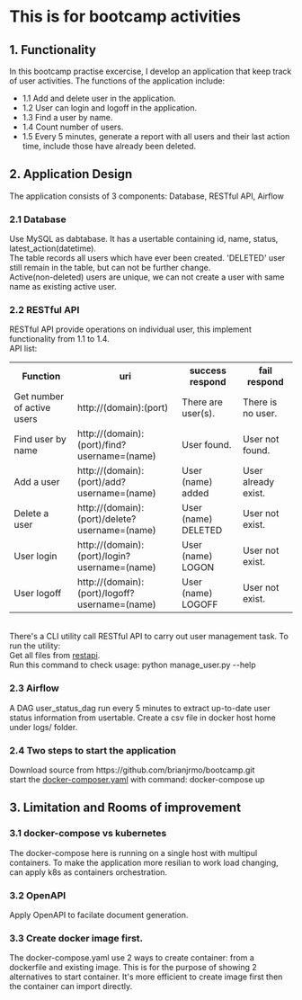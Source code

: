 <h1>This is for bootcamp activities</h1>

<h2>1. Functionality</h2>
In this bootcamp practise excercise, I develop an application that keep track of user activities. The functions of the application include:
<ul>
<li>1.1 Add and delete user in the application.</li>
<li>1.2 User can login and logoff in the application.</li>
<li>1.3 Find a user by name.</li>
<li>1.4 Count number of users.</li>
<li>1.5 Every 5 minutes, generate a report with all users and their last action time, include those have already been deleted.</li>
</ul>

<h2>2. Application Design</h2>
The application consists of 3 components: Database, RESTful API, Airflow
<h3>2.1 Database</h3>
Use MySQL as dabtabase. It has a usertable containing id, name, status, latest_action(datetime).
<br>
The table records all users which have ever been created. 'DELETED' user still remain in the table, but can not be further change.
<br>
Active(non-deleted) users are unique, we can not create a user with same name as existing active user.
<br>
<h3>2.2 RESTful API</h3>
RESTful API provide operations on individual user, this implement functionality from 1.1 to 1.4.
<br>
API list:
<table>
  <tr>
    <th>Function</th>
    <th>uri</th>
    <th>success respond</th>
    <th>fail respond</th>
  </tr>
  <tr>
    <td>Get number of active users</td>
    <td>http://(domain):(port)</td>
    <td>There are <n> user(s).</td>
    <td>There is no user.</td>
  </tr>
  <tr>
    <td>Find user by name</td>
    <td>http://(domain):(port)/find?username=(name)</td>
    <td>User found.</td>
    <td>User not found.</td>
  </tr>
  <tr>
    <td>Add a user</td>
    <td>http://(domain):(port)/add?username=(name)</td>
    <td>User (name) added</td>
    <td>User already exist.</td>
  </tr>
  <tr>
    <td>Delete a user</td>
    <td>http://(domain):(port)/delete?username=(name)</td>
    <td>User (name) DELETED</td>
    <td>User not exist.</td>
  </tr>
  <tr>
    <td>User login</td>
    <td>http://(domain):(port)/login?username=(name)</td>
    <td>User (name) LOGON</td>
    <td>User not exist.</td>
  </tr>
  <tr>
    <td>User logoff</td>
    <td>http://(domain):(port)/logoff?username=(name)</td>
    <td>User (name) LOGOFF</td>
    <td>User not exist.</td>
  </tr>
</table>
<br>
There's a CLI utility call RESTful API to carry out user management task. To run the utility:
<br>
Get all files from <a href="https://github.com/brianjrmo/bootcamp/tree/main/scripts/restapi">restapi</a>.
<br>
Run this command to check usage: python manage_user.py --help
<br>
<h3>2.3 Airflow</h3>
A DAG user_status_dag run every 5 minutes to extract up-to-date user status information from usertable. Create a csv file in docker host home under logs/ folder.

<h3>2.4 Two steps to start the application</h3>
Download source from https://github.com/brianjrmo/bootcamp.git
<br>
start the <a href="https://github.com/brianjrmo/bootcamp/blob/main/docker-compose.yaml">docker-composer.yaml</a> with command: docker-compose up
<br>

<h2>3. Limitation and Rooms of improvement</h2>
<h3>3.1 docker-compose vs kubernetes</h3>
The docker-compose here is running on a single host with multipul containers. To make the application more resilian to work load changing, can apply k8s as containers orchestration.
<h3>3.2 OpenAPI</h3>
Apply OpenAPI to facilate document generation.</h3>
<h3>3.3 Create docker image first.</h3>
The docker-compose.yaml use 2 ways to create container: from a dockerfile and existing image. This is for the purpose of showing 2 alternatives to start container. It's more efficient to create image first then the container can import directly.</h3>